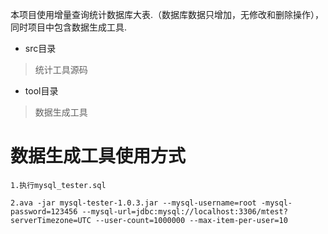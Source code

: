 本项目使用增量查询统计数据库大表.（数据库数据只增加，无修改和删除操作），同时项目中包含数据生成工具.
* src目录
> 统计工具源码

* tool目录 
>数据生成工具
# 数据生成工具使用方式
```
1.执行mysql_tester.sql
```

```
2.ava -jar mysql-tester-1.0.3.jar --mysql-username=root -mysql-password=123456 --mysql-url=jdbc:mysql://localhost:3306/mtest?serverTimezone=UTC --user-count=1000000 --max-item-per-user=10
```
